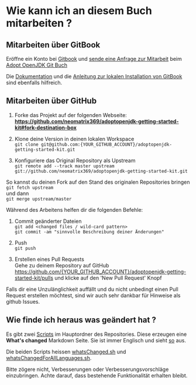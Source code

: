 # Wie kann ich an diesem Buch mitarbeiten ?

## Mitarbeiten über GitBook

Eröffne ein Konto bei [Gitbook](http://www.gitbook.com/login) und [sende eine Anfrage zur Mitarbeit](https://www.gitbook.com/book/neomatrix369/adoptopenjdk-getting-started-kit/contact) beim [Adopt OpenJDK Git Buch](http://neomatrix369.gitbooks.io/adoptopenjdk-getting-started-kit/)

Die [Dokumentation](http://help.gitbook.com/) und die [Anleitung zur lokalen Installation von GitBook](https://github.com/GitbookIO/gitbook) sind ebenfalls hilfreich.

## Mitarbeiten über GitHub

1. Forke das Projekt auf der folgenden Webseite: <br/> **https://github.com/neomatrix369/adoptopenjdk-getting-started-kit#fork-destination-box** 

2. Klone deine Version in deinen lokalen Workspace <br/>
```git clone git@github.com:{YOUR_GITHUB_ACCOUNT}/adoptopenjdk-getting-started-kit.git```

3. Konfiguriere das Original Repository als Upstream <br/>
```git remote add --track master upstream git://github.com/neomatrix369/adoptopenjdk-getting-started-kit.git```

So kannst du deinen Fork auf den Stand des originalen Repositories bringen <br/>
```git fetch upstream``` <br/>
und dann <br/>
```git merge upstream/master```

Während des Arbeitens helfen dir die folgenden Befehle:
1. Commit geänderter Dateien <br/>
```git add <changed files / wild-card pattern>```<br/>
```git commit -am "sinnvolle Beschreibung deiner Änderungen"```

2. Push <br/>
```git push```

3. Erstellen eines Pull Requests <br/>
Gehe zu deinem Repository auf GitHub <br/> https://github.com/{YOUR_GITHUB_ACCOUNT}/adoptopenjdk-getting-started-kit/pulls und klicke auf den 'New Pull Request' Knopf

Falls dir eine Unzulänglichkeit auffällt und du nicht unbedingt einen Pull Request erstellen möchtest, sind wir auch sehr dankbar für Hinweise als github Issues.

## Wie finde ich heraus was geändert hat ?

Es gibt zwei [Scripts](https://github.com/neomatrix369/adoptopenjdk-getting-started-kit) im Hauptordner des Repositories. Diese erzeugen eine <b>What's changed</b> Markdown Seite. Sie ist immer Englisch und sieht [so](http://neomatrix369.gitbooks.io/adoptopenjdk-getting-started-kit/content/en/whatsChanged.html) aus.

Die beiden Scripts heissen  [whatsChanged.sh](https://github.com/neomatrix369/adoptopenjdk-getting-started-kit/blob/master/whatsChangedFor.sh) und [whatsChangedForAllLanguages.sh](https://github.com/neomatrix369/adoptopenjdk-getting-started-kit/blob/master/whatsChangedFor.sh).

Bitte zögere nicht, Verbesserungen oder Verbesserungsvorschläge einzubringen. Achte darauf, dass bestehende Funktionalität erhalten bleibt.
